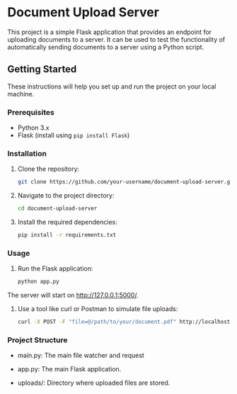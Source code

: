 # Document Upload Server

This project is a simple Flask application that provides an endpoint for uploading documents to a server. It can be used to test the functionality of automatically sending documents to a server using a Python script.

## Getting Started

These instructions will help you set up and run the project on your local machine.

### Prerequisites

- Python 3.x
- Flask (install using `pip install Flask`)

### Installation

1. Clone the repository:

   ```bash
   git clone https://github.com/your-username/document-upload-server.git

1. Navigate to the project directory:
   ```bash
   cd document-upload-server

1. Install the required dependencies:
   ```bash
   pip install -r requirements.txt

### Usage

1. Run the Flask application:
   ```bash
   python app.py

The server will start on http://127.0.0.1:5000/.

1. Use a tool like curl or Postman to simulate file uploads:
   ```bash
   curl -X POST -F "file=@/path/to/your/document.pdf" http://localhost:5000/upload
   
### Project Structure

- main.py: The main file watcher and request 
  
- app.py: The main Flask application.
  
- uploads/: Directory where uploaded files are stored.
